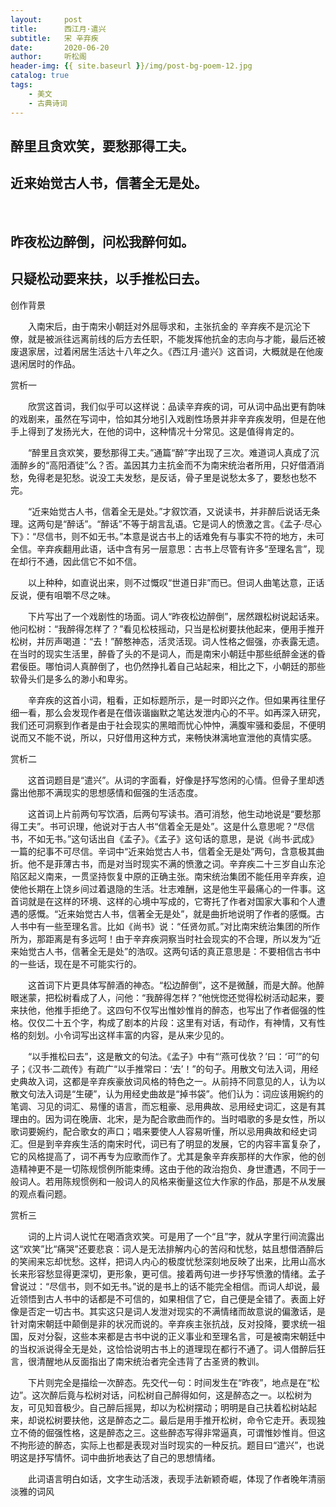 ```yaml
---
layout:     post
title:      西江月·遣兴
subtitle:   宋 辛弃疾
date:       2020-06-20
author:     听松阁
header-img: {{ site.baseurl }}/img/post-bg-poem-12.jpg
catalog: true
tags:
    - 美文
    - 古典诗词
---
```


## 醉里且贪欢笑，要愁那得工夫。
## 近来始觉古人书，信著全无是处。
&nbsp;
## 昨夜松边醉倒，问松我醉何如。
## 只疑松动要来扶，以手推松曰去。



创作背景

　　入南宋后，由于南宋小朝廷对外屈辱求和，主张抗金的 辛弃疾不是沉沦下僚，就是被派往远离前线的后方去任职，不能发挥他抗金的志向与才能，最后还被废退家居，过着闲居生活达十八年之久。《西江月·遣兴》这首词，大概就是在他废退闲居时的作品。 





赏析一

　　欣赏这首词，我们似乎可以这样说：品读辛弃疾的词，可从词中品出更有韵味的戏剧来，虽然在写词中，恰如其分地引入戏剧性场景并非辛弃疾发明，但是在他手上得到了发扬光大，在他的词中，这种情况十分常见。这是值得肯定的。

　　“醉里且贪欢笑，要愁那得工夫。”通篇“醉”字出现了三次。难道词人真成了沉湎醉乡的“高阳酒徒”么？否。盖因其力主抗金而不为南宋统治者所用，只好借酒消愁，免得老是犯愁。说没工夫发愁，是反话，骨子里是说愁太多了，要愁也愁不完。

　　“近来始觉古人书，信着全无是处。”才叙饮酒，又说读书，并非醉后说话无条理。这两句是“醉话”。“醉话”不等于胡言乱语。它是词人的愤激之言。《孟子·尽心下》：“尽信书，则不如无书。”本意是说古书上的话难免有与事实不符的地方，未可全信。辛弃疾翻用此语，话中含有另一层意思：古书上尽管有许多“至理名言”，现在却行不通，因此信它不如不信。

　　以上种种，如直说出来，则不过慨叹“世道日非”而已。但词人曲笔达意，正话反说，便有咀嚼不尽之味。

　　下片写出了一个戏剧性的场面。词人“昨夜松边醉倒”，居然跟松树说起话来。他问松树：“我醉得怎样了？”看见松枝摇动，只当是松树要扶他起来，便用手推开松树，并厉声喝道：“去！”醉憨神态，活灵活现。词人性格之倔强，亦表露无遗。在当时的现实生活里，醉昏了头的不是词人，而是南宋小朝廷中那些纸醉金迷的昏君佞臣。哪怕词人真醉倒了，也仍然挣扎着自己站起来，相比之下，小朝廷的那些软骨头们是多么的渺小和卑劣。

　　辛弃疾的这首小词，粗看，正如标题所示，是一时即兴之作。但如果再往里仔细一看，那么会发现作者是在借诙谐幽默之笔达发泄内心的不平。如再深入研究，我们还可洞察到作者是由于社会现实的黑暗而忧心忡忡，满腹牢骚和委屈，不便明说而又不能不说，所以，只好借用这种方式，来畅快淋漓地宣泄他的真情实感。





赏析二

　　这首词题目是“遣兴”。从词的字面看，好像是抒写悠闲的心情。但骨子里却透露出他那不满现实的思想感情和倔强的生活态度。

　　这首词上片前两句写饮酒，后两句写读书。酒可消愁，他生动地说是“要愁那得工夫”。书可识理，他说对于古人书“信着全无是处”。这是什么意思呢？“尽信书，不如无书。”这句话出自《孟子》。《孟子》这句话的意思，是说《尚书·武成》一篇的纪事不可尽信。辛词中“近来始觉古人书，信着全无是处”两句，含意极其曲折。他不是菲薄古书，而是对当时现实不满的愤激之词。辛弃疾二十三岁自山东沦陷区起义南来，一贯坚持恢复中原的正确主张。南宋统治集团不能任用辛弃疾，迫使他长期在上饶乡间过着退隐的生活。壮志难酬，这是他生平最痛心的一件事。这首词就是在这样的环境、这样的心境中写成的，它寄托了作者对国家大事和个人遭遇的感慨。“近来始觉古人书，信著全无是处”，就是曲折地说明了作者的感慨。古人书中有一些至理名言。比如《尚书》说：“任贤勿贰。”对比南宋统治集团的所作所为，那距离是有多远呵！由于辛弃疾洞察当时社会现实的不合理，所以发为“近来始觉古人书，信著全无是处”的浩叹。这两句话的真正意思是：不要相信古书中的一些话，现在是不可能实行的。

　　这首词下片更具体写醉酒的神态。“松边醉倒”，这不是微醺，而是大醉。他醉眼迷蒙，把松树看成了人，问他：“我醉得怎样？”他恍惚还觉得松树活动起来，要来扶他，他推手拒绝了。这四句不仅写出惟妙惟肖的醉态，也写出了作者倔强的性格。仅仅二十五个字，构成了剧本的片段：这里有对话，有动作，有神情，又有性格的刻划。小令词写出这样丰富的内容，是从来少见的。

　　“以手推松曰去”，这是散文的句法。《孟子》中有“‘燕可伐欤？’曰：‘可’”的句子；《汉书·二疏传》有疏广“以手推常曰：‘去’！”的句子。用散文句法入词，用经史典故入词，这都是辛弃疾豪放词风格的特色之一。从前持不同意见的人，认为以散文句法入词是“生硬”，认为用经史曲故是“掉书袋”。他们认为：词应该用婉约的笔调、习见的词汇、易懂的语言，而忘粗豪、忌用典故、忌用经史词汇，这是有其理由的。因为词在晚唐、北宋，是为配合歌曲而作的。当时唱歌的多是女性，所以歌词要婉约，配合歌女的声口；唱来要使人人容易听懂，所以忌用典故和经史词汇。但是到辛弃疾生活的南宋时代，词已有了明显的发展，它的内容丰富复杂了，它的风格提高了，词不再专为应歌而作了。尤其是象辛弃疾那样的大作家，他的创造精神更不是一切陈规惯例所能束缚。这由于他的政治抱负、身世遭遇，不同于一般词人。若用陈规惯例和一般词人的风格来衡量这位大作家的作品，那是不从发展的观点看问题。





赏析三

　　词的上片词人说忙在喝酒贪欢笑。可是用了一个“且”字，就从字里行间流露出这“欢笑”比“痛哭”还要悲哀：词人是无法排解内心的苦闷和忧愁，姑且想借酒醉后的笑闹来忘却忧愁。这样，把词人内心的极度忧愁深刻地反映了出来，比用山高水长来形容愁显得更深切，更形象，更可信。接着两句进一步抒写愤激的情绪。孟子曾说过：“尽信书，则不如无书。”说的是书上的话不能完全相信。而词人却说，最近领悟到古人书中的话都是不可信的，如果相信了它，自己便是全错了。表面上好像是否定一切古书。其实这只是词人发泄对现实的不满情绪而故意说的偏激话，是针对南宋朝廷中颠倒是非的状况而说的。辛弃疾主张抗战，反对投降，要求统一祖国，反对分裂，这些本来都是古书中说的正义事业和至理名言，可是被南宋朝廷中的当权派说得全无是处，这恰恰说明古书上的道理现在都行不通了。词人借醉后狂言，很清醒地从反面指出了南宋统治者完全违背了古圣贤的教训。

　　下片则完全是描绘一次醉态。先交代一句：时间发生在“昨夜”，地点是在“松边”。这次醉后竟与松树对话，问松树自己醉得如何，这是醉态之一。以松树为友，可见知音极少。自己醉后摇晃，却以为松树摆动；明明是自己扶着松树站起来，却说松树要扶他，这是醉态之二。最后是用手推开松树，命令它走开。表现独立不倚的倔强性格，这是醉态之三。这些醉态写得非常逼真，可谓惟妙惟肖。但这不拘形迹的醉态，实际上也都是表现对当时现实的一种反抗。题目曰“遣兴”，也说明这是抒写情怀。词中曲折地表达了自己的思想情绪。

　　此词语言明白如话，文字生动活泼，表现手法新颖奇崛，体现了作者晚年清丽淡雅的词风
